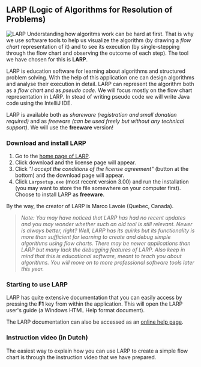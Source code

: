 ## LARP (Logic of Algorithms for Resolution of Problems)

![LARP](https://larp.marcolavoie.ca/en/images/banner.gif)
Understanding how algoritms work can be hard at first. That is why we use software tools to help us visualize the algorithm (by drawing a *flow chart* representation of it) and to see its execution (by single-stepping through the flow chart and observing the outcome of each step).
The tool we have chosen for this is **LARP**.

LARP is education software for learning about algorithms and structured problem solving. With the help of this application one can design algorithms and analyse their execution in detail. LARP can represent the algorithm both as a *flow chart* and as *pseudo code*. We will focus mostly on the flow chart representation in LARP. In stead of writing pseudo code we will write Java code using the IntelliJ IDE.

LARP is available both as *shareware (registration and small donation required)* and as *freeware (can be used freely but without any technical support)*. We will use the **freeware** version!

### Download and install LARP

1. Go to the [home page of LARP](http://larp.marcolavoie.ca/en/default.htm).
2. Click download and the license page will appear.
3. Click *"I accept the conditions of the license agreement"* (button at the bottom) and the download page will appear.
4. Click `Larpsetup.exe` (most recent version 3.00) and run the installation (you may want to store the file somewhere on your computer first). Choose to install LARP as **freeware**.

By the way, the creator of LARP is Marco Lavoie (Quebec, Canada).

> *Note: You may have noticed that LARP has had no recent updates and you may wonder whether such an old tool is still relevant. Newer is always better, right? Well, LARP has its quirks but its functionality is more than sufficient for learning to create and debug simple algorithms using flow charts. There may be newer applications than LARP but many lack the debugging features of LARP. Also keep in mind that this is educational software, meant to teach you about algorithms. You will move on to more professional software tools later this year.*

### Starting to use LARP

LARP has quite extensive documentation that you can easily access by pressing the **F1** key from within the application. This will open the LARP user's guide (a Windows HTML Help format document).

The LARP documentation can also be accessed as an [online help page](http://larp.marcolavoie.ca/en/DocHTM/index.htm).

### Instruction video (in Dutch)

The easiest way to explain how you can use LARP to create a simple flow chart is through the instruction video that we have prepared.
